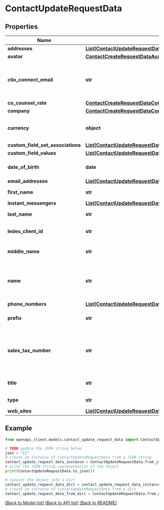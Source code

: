 # ContactUpdateRequestData


## Properties

Name | Type | Description | Notes
------------ | ------------- | ------------- | -------------
**addresses** | [**List[ContactUpdateRequestDataAddressesInner]**](ContactUpdateRequestDataAddressesInner.md) |  | [optional] 
**avatar** | [**ContactCreateRequestDataAvatar**](ContactCreateRequestDataAvatar.md) |  | [optional] 
**clio_connect_email** | **str** | Notifications will be sent to this email when a resource is shared. | [optional] 
**co_counsel_rate** | [**ContactCreateRequestDataCoCounselRate**](ContactCreateRequestDataCoCounselRate.md) |  | [optional] 
**company** | [**ContactCreateRequestDataCompany**](ContactCreateRequestDataCompany.md) |  | [optional] 
**currency** | **object** | The Currency the contact is associated with. | [optional] 
**custom_field_set_associations** | [**List[ContactUpdateRequestDataCustomFieldSetAssociationsInner]**](ContactUpdateRequestDataCustomFieldSetAssociationsInner.md) |  | [optional] 
**custom_field_values** | [**List[ContactUpdateRequestDataCustomFieldValuesInner]**](ContactUpdateRequestDataCustomFieldValuesInner.md) |  | [optional] 
**date_of_birth** | **date** | Date of birth of the Contact. | [optional] 
**email_addresses** | [**List[ContactUpdateRequestDataEmailAddressesInner]**](ContactUpdateRequestDataEmailAddressesInner.md) |  | [optional] 
**first_name** | **str** | First name of the Contact. | [optional] 
**instant_messengers** | [**List[ContactUpdateRequestDataInstantMessengersInner]**](ContactUpdateRequestDataInstantMessengersInner.md) |  | [optional] 
**last_name** | **str** | Last name of the Contact. | [optional] 
**ledes_client_id** | **str** | LEDES client id of the Contact. | [optional] 
**middle_name** | **str** | Middle name of the Contact. | [optional] 
**name** | **str** | Full name of the Contact. For requirements, see [Contact Name](https://docs.developers.clio.com/api-reference/#section/Contact-Name). | [optional] 
**phone_numbers** | [**List[ContactUpdateRequestDataPhoneNumbersInner]**](ContactUpdateRequestDataPhoneNumbersInner.md) |  | [optional] 
**prefix** | **str** | Personal title of the Contact. | [optional] 
**sales_tax_number** | **str** | A contact&#39;s sales tax number will appear on invoices generated for the Contact. | [optional] 
**title** | **str** | Professional title of the Contact. | [optional] 
**type** | **str** | Type of the Contact. | [optional] 
**web_sites** | [**List[ContactUpdateRequestDataWebSitesInner]**](ContactUpdateRequestDataWebSitesInner.md) |  | [optional] 

## Example

```python
from openapi_client.models.contact_update_request_data import ContactUpdateRequestData

# TODO update the JSON string below
json = "{}"
# create an instance of ContactUpdateRequestData from a JSON string
contact_update_request_data_instance = ContactUpdateRequestData.from_json(json)
# print the JSON string representation of the object
print(ContactUpdateRequestData.to_json())

# convert the object into a dict
contact_update_request_data_dict = contact_update_request_data_instance.to_dict()
# create an instance of ContactUpdateRequestData from a dict
contact_update_request_data_from_dict = ContactUpdateRequestData.from_dict(contact_update_request_data_dict)
```
[[Back to Model list]](../README.md#documentation-for-models) [[Back to API list]](../README.md#documentation-for-api-endpoints) [[Back to README]](../README.md)


